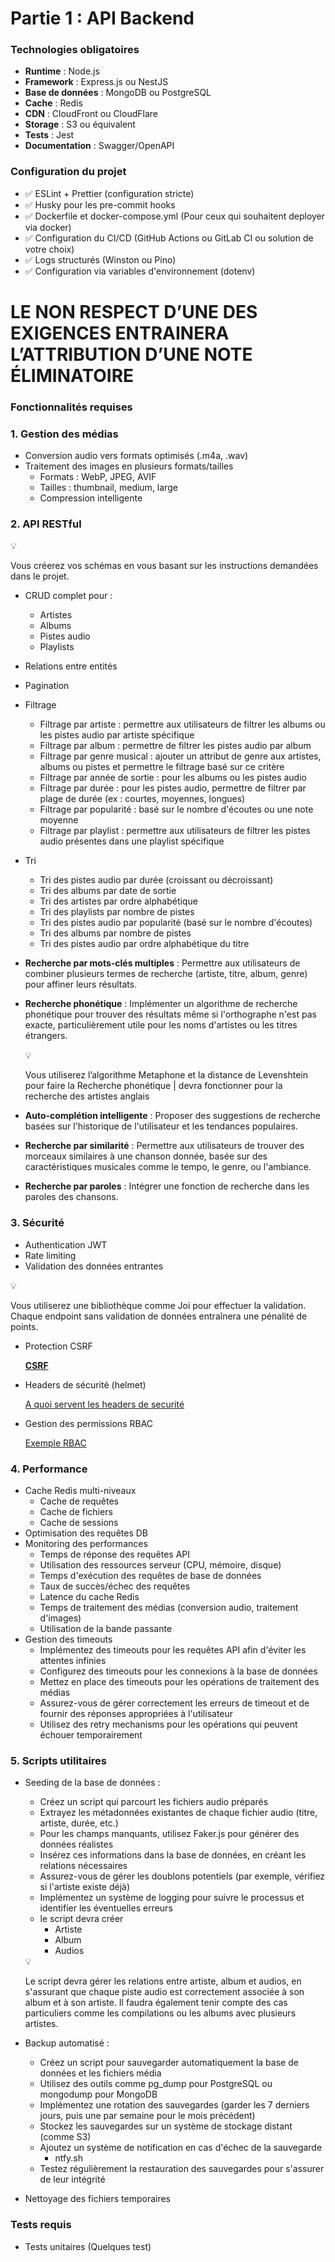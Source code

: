 # Partie 1 : API Backend

### Technologies obligatoires

- **Runtime** : Node.js
- **Framework** : Express.js ou NestJS
- **Base de données** : MongoDB ou PostgreSQL
- **Cache** : Redis
- **CDN** : CloudFront ou CloudFlare
- **Storage** : S3 ou équivalent
- **Tests** : Jest
- **Documentation** : Swagger/OpenAPI

### Configuration du projet

- ✅ ESLint + Prettier (configuration stricte)
- ✅ Husky pour les pre-commit hooks
- ✅ Dockerfile et docker-compose.yml (Pour ceux qui souhaitent deployer via docker)
- ✅ Configuration du CI/CD (GitHub Actions ou GitLab CI ou solution de votre choix)
- ✅ Logs structurés (Winston ou Pino)
- ✅ Configuration via variables d'environnement (dotenv)

# LE NON RESPECT D’UNE DES EXIGENCES ENTRAINERA L’ATTRIBUTION D’UNE NOTE ÉLIMINATOIRE

### Fonctionnalités requises

### 1. Gestion des médias

- Conversion audio vers formats optimisés (.m4a, .wav)
- Traitement des images en plusieurs formats/tailles
    - Formats : WebP, JPEG, AVIF
    - Tailles : thumbnail, medium, large
    - Compression intelligente

### 2. API RESTful

<aside>
💡

Vous créerez vos schémas en vous basant sur les instructions demandées dans le projet.

</aside>

- CRUD complet pour :
    - Artistes
    - Albums
    - Pistes audio
    - Playlists
- Relations entre entités
- Pagination
- Filtrage
    - Filtrage par artiste : permettre aux utilisateurs de filtrer les albums ou les pistes audio par artiste spécifique
    - Filtrage par album : permettre de filtrer les pistes audio par album
    - Filtrage par genre musical : ajouter un attribut de genre aux artistes, albums ou pistes et permettre le filtrage basé sur ce critère
    - Filtrage par année de sortie : pour les albums ou les pistes audio
    - Filtrage par durée : pour les pistes audio, permettre de filtrer par plage de durée (ex : courtes, moyennes, longues)
    - Filtrage par popularité : basé sur le nombre d'écoutes ou une note moyenne
    - Filtrage par playlist : permettre aux utilisateurs de filtrer les pistes audio présentes dans une playlist spécifique
- Tri
    - Tri des pistes audio par durée (croissant ou décroissant)
    - Tri des albums par date de sortie
    - Tri des artistes par ordre alphabétique
    - Tri des playlists par nombre de pistes
    - Tri des pistes audio par popularité (basé sur le nombre d'écoutes)
    - Tri des albums par nombre de pistes
    - Tri des pistes audio par ordre alphabétique du titre
- **Recherche par mots-clés multiples** : Permettre aux utilisateurs de combiner plusieurs termes de recherche (artiste, titre, album, genre) pour affiner leurs résultats.
- **Recherche phonétique** : Implémenter un algorithme de recherche phonétique pour trouver des résultats même si l'orthographe n'est pas exacte, particulièrement utile pour les noms d'artistes ou les titres étrangers.
    <aside>
    💡
    
    Vous utiliserez l’algorithme Metaphone et la distance de Levenshtein pour faire la Recherche phonétique | devra fonctionner pour la recherche des artistes anglais
    
    </aside>
    
- **Auto-complétion intelligente** : Proposer des suggestions de recherche basées sur l'historique de l'utilisateur et les tendances populaires.
- **Recherche par similarité** : Permettre aux utilisateurs de trouver des morceaux similaires à une chanson donnée, basée sur des caractéristiques musicales comme le tempo, le genre, ou l'ambiance.
- **Recherche par paroles** : Intégrer une fonction de recherche dans les paroles des chansons.

### 3. Sécurité

- Authentication JWT
- Rate limiting
- Validation des données entrantes

<aside>
💡

Vous utiliserez une bibliothèque comme Joi pour effectuer la validation. Chaque endpoint sans validation de données entraînera une pénalité de points. 

</aside>

- Protection CSRF
    
    [**CSRF**](https://www.notion.so/CSRF-144858a1a0c38163b726e89aa25bdb4b?pvs=21)
    
- Headers de sécurité (helmet)
    
    [A quoi servent les headers de securité](https://www.notion.so/A-quoi-servent-les-headers-de-securit-144858a1a0c3819289d1f8dee9590a33?pvs=21)
    
- Gestion des permissions RBAC
    
    [Exemple RBAC](https://www.notion.so/Exemple-RBAC-144858a1a0c381fbbf11e21381906497?pvs=21)
    

### 4. Performance

- Cache Redis multi-niveaux
    - Cache de requêtes
    - Cache de fichiers
    - Cache de sessions
- Optimisation des requêtes DB
- Monitoring des performances
    - Temps de réponse des requêtes API
    - Utilisation des ressources serveur (CPU, mémoire, disque)
    - Temps d'exécution des requêtes de base de données
    - Taux de succès/échec des requêtes
    - Latence du cache Redis
    - Temps de traitement des médias (conversion audio, traitement d'images)
    - Utilisation de la bande passante
- Gestion des timeouts
    - Implémentez des timeouts pour les requêtes API afin d'éviter les attentes infinies
    - Configurez des timeouts pour les connexions à la base de données
    - Mettez en place des timeouts pour les opérations de traitement des médias
    - Assurez-vous de gérer correctement les erreurs de timeout et de fournir des réponses appropriées à l'utilisateur
    - Utilisez des retry mechanisms pour les opérations qui peuvent échouer temporairement

### 5. Scripts utilitaires

- Seeding de la base de données :
    - Créez un script qui parcourt les fichiers audio préparés
    - Extrayez les métadonnées existantes de chaque fichier audio (titre, artiste, durée, etc.)
    - Pour les champs manquants, utilisez Faker.js pour générer des données réalistes
    - Insérez ces informations dans la base de données, en créant les relations nécessaires
    - Assurez-vous de gérer les doublons potentiels (par exemple, vérifiez si l'artiste existe déjà)
    - Implémentez un système de logging pour suivre le processus et identifier les éventuelles erreurs
    - le script devra créer
        - Artiste
        - Album
        - Audios
    
    <aside>
    💡
    
    Le script devra gérer les relations entre artiste, album et audios, en s'assurant que chaque piste audio est correctement associée à son album et à son artiste. Il faudra également tenir compte des cas particuliers comme les compilations ou les albums avec plusieurs artistes. 
    
    </aside>
    
- Backup automatisé :
    - Créez un script pour sauvegarder automatiquement la base de données et les fichiers média
    - Utilisez des outils comme pg_dump pour PostgreSQL ou mongodump pour MongoDB
    - Implémentez une rotation des sauvegardes (garder les 7 derniers jours, puis une par semaine pour le mois précédent)
    - Stockez les sauvegardes sur un système de stockage distant (comme S3)
    - Ajoutez un système de notification en cas d'échec de la sauvegarde
        - ntfy.sh
    - Testez régulièrement la restauration des sauvegardes pour s'assurer de leur intégrité
- Nettoyage des fichiers temporaires

### Tests requis

- Tests unitaires (Quelques test)